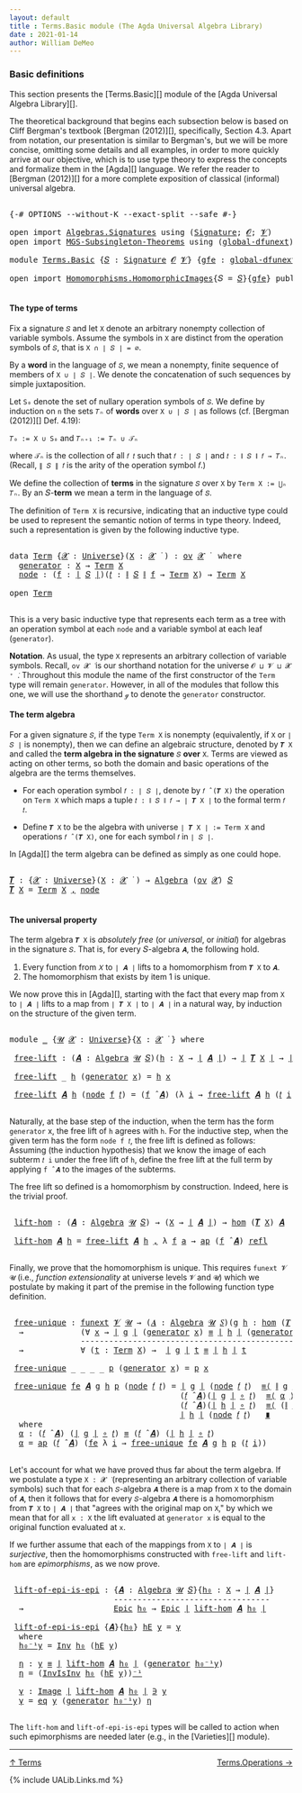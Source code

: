 ```yaml
---
layout: default
title : Terms.Basic module (The Agda Universal Algebra Library)
date : 2021-01-14
author: William DeMeo
---
```


### <a id="basic-definitions">Basic definitions</a>

This section presents the [Terms.Basic][] module of the [Agda Universal Algebra Library][].

The theoretical background that begins each subsection below is based on Cliff Bergman's textbook [Bergman (2012)][], specifically, Section 4.3.  Apart from notation, our presentation is similar to Bergman's, but we will be more concise, omitting some details and all examples, in order to more quickly arrive at our objective, which is to use type theory to express the concepts and formalize them in the [Agda][] language.  We refer the reader to [Bergman (2012)][] for a more complete exposition of classical (informal) universal algebra.

<pre class="Agda">

<a id="833" class="Symbol">{-#</a> <a id="837" class="Keyword">OPTIONS</a> <a id="845" class="Pragma">--without-K</a> <a id="857" class="Pragma">--exact-split</a> <a id="871" class="Pragma">--safe</a> <a id="878" class="Symbol">#-}</a>

<a id="883" class="Keyword">open</a> <a id="888" class="Keyword">import</a> <a id="895" href="Algebras.Signatures.html" class="Module">Algebras.Signatures</a> <a id="915" class="Keyword">using</a> <a id="921" class="Symbol">(</a><a id="922" href="Algebras.Signatures.html#1580" class="Function">Signature</a><a id="931" class="Symbol">;</a> <a id="933" href="Overture.Preliminaries.html#8157" class="Generalizable">𝓞</a><a id="934" class="Symbol">;</a> <a id="936" href="Universes.html#262" class="Generalizable">𝓥</a><a id="937" class="Symbol">)</a>
<a id="939" class="Keyword">open</a> <a id="944" class="Keyword">import</a> <a id="951" href="MGS-Subsingleton-Theorems.html" class="Module">MGS-Subsingleton-Theorems</a> <a id="977" class="Keyword">using</a> <a id="983" class="Symbol">(</a><a id="984" href="MGS-Subsingleton-Theorems.html#3468" class="Function">global-dfunext</a><a id="998" class="Symbol">)</a>

<a id="1001" class="Keyword">module</a> <a id="1008" href="Terms.Basic.html" class="Module">Terms.Basic</a> <a id="1020" class="Symbol">{</a><a id="1021" href="Terms.Basic.html#1021" class="Bound">𝑆</a> <a id="1023" class="Symbol">:</a> <a id="1025" href="Algebras.Signatures.html#1580" class="Function">Signature</a> <a id="1035" href="Overture.Preliminaries.html#8157" class="Generalizable">𝓞</a> <a id="1037" href="Universes.html#262" class="Generalizable">𝓥</a><a id="1038" class="Symbol">}</a> <a id="1040" class="Symbol">{</a><a id="1041" href="Terms.Basic.html#1041" class="Bound">gfe</a> <a id="1045" class="Symbol">:</a> <a id="1047" href="MGS-Subsingleton-Theorems.html#3468" class="Function">global-dfunext</a><a id="1061" class="Symbol">}</a> <a id="1063" class="Keyword">where</a>

<a id="1070" class="Keyword">open</a> <a id="1075" class="Keyword">import</a> <a id="1082" href="Homomorphisms.HomomorphicImages.html" class="Module">Homomorphisms.HomomorphicImages</a><a id="1113" class="Symbol">{</a><a id="1114" class="Argument">𝑆</a> <a id="1116" class="Symbol">=</a> <a id="1118" href="Terms.Basic.html#1021" class="Bound">𝑆</a><a id="1119" class="Symbol">}{</a><a id="1121" href="Terms.Basic.html#1041" class="Bound">gfe</a><a id="1124" class="Symbol">}</a> <a id="1126" class="Keyword">public</a>

</pre>

#### <a id="the-type-of-terms">The type of terms</a>

Fix a signature `𝑆` and let `X` denote an arbitrary nonempty collection of variable symbols. Assume the symbols in `X` are distinct from the operation symbols of `𝑆`, that is `X ∩ ∣ 𝑆 ∣ = ∅`.

By a **word** in the language of `𝑆`, we mean a nonempty, finite sequence of members of `X ∪ ∣ 𝑆 ∣`. We denote the concatenation of such sequences by simple juxtaposition.

Let `S₀` denote the set of nullary operation symbols of `𝑆`. We define by induction on `n` the sets `𝑇ₙ` of **words** over `X ∪ ∣ 𝑆 ∣` as follows (cf. [Bergman (2012)][] Def. 4.19):

`𝑇₀ := X ∪ S₀` and `𝑇ₙ₊₁ := 𝑇ₙ ∪ 𝒯ₙ`

where `𝒯ₙ` is the collection of all `𝑓 𝑡` such that `𝑓 : ∣ 𝑆 ∣` and `𝑡 : ∥ 𝑆 ∥ 𝑓 → 𝑇ₙ`. (Recall, `∥ 𝑆 ∥ 𝑓` is the arity of the operation symbol 𝑓.)

We define the collection of **terms** in the signature `𝑆` over `X` by `Term X := ⋃ₙ 𝑇ₙ`. By an 𝑆-**term** we mean a term in the language of `𝑆`.

The definition of `Term X` is recursive, indicating that an inductive type could be used to represent the semantic notion of terms in type theory. Indeed, such a representation is given by the following inductive type.

<pre class="Agda">

<a id="2317" class="Keyword">data</a> <a id="Term"></a><a id="2322" href="Terms.Basic.html#2322" class="Datatype">Term</a> <a id="2327" class="Symbol">{</a><a id="2328" href="Terms.Basic.html#2328" class="Bound">𝓧</a> <a id="2330" class="Symbol">:</a> <a id="2332" href="Agda.Primitive.html#423" class="Function">Universe</a><a id="2340" class="Symbol">}(</a><a id="2342" href="Terms.Basic.html#2342" class="Bound">X</a> <a id="2344" class="Symbol">:</a> <a id="2346" href="Terms.Basic.html#2328" class="Bound">𝓧</a> <a id="2348" href="Universes.html#403" class="Function Operator">̇</a> <a id="2350" class="Symbol">)</a> <a id="2352" class="Symbol">:</a> <a id="2354" href="Algebras.Products.html#2262" class="Function">ov</a> <a id="2357" href="Terms.Basic.html#2328" class="Bound">𝓧</a> <a id="2359" href="Universes.html#403" class="Function Operator">̇</a>  <a id="2362" class="Keyword">where</a>
  <a id="Term.generator"></a><a id="2370" href="Terms.Basic.html#2370" class="InductiveConstructor">generator</a> <a id="2380" class="Symbol">:</a> <a id="2382" href="Terms.Basic.html#2342" class="Bound">X</a> <a id="2384" class="Symbol">→</a> <a id="2386" href="Terms.Basic.html#2322" class="Datatype">Term</a> <a id="2391" href="Terms.Basic.html#2342" class="Bound">X</a>
  <a id="Term.node"></a><a id="2395" href="Terms.Basic.html#2395" class="InductiveConstructor">node</a> <a id="2400" class="Symbol">:</a> <a id="2402" class="Symbol">(</a><a id="2403" href="Terms.Basic.html#2403" class="Bound">f</a> <a id="2405" class="Symbol">:</a> <a id="2407" href="Overture.Preliminaries.html#13697" class="Function Operator">∣</a> <a id="2409" href="Terms.Basic.html#1021" class="Bound">𝑆</a> <a id="2411" href="Overture.Preliminaries.html#13697" class="Function Operator">∣</a><a id="2412" class="Symbol">)(</a><a id="2414" href="Terms.Basic.html#2414" class="Bound">𝑡</a> <a id="2416" class="Symbol">:</a> <a id="2418" href="Overture.Preliminaries.html#13749" class="Function Operator">∥</a> <a id="2420" href="Terms.Basic.html#1021" class="Bound">𝑆</a> <a id="2422" href="Overture.Preliminaries.html#13749" class="Function Operator">∥</a> <a id="2424" href="Terms.Basic.html#2403" class="Bound">f</a> <a id="2426" class="Symbol">→</a> <a id="2428" href="Terms.Basic.html#2322" class="Datatype">Term</a> <a id="2433" href="Terms.Basic.html#2342" class="Bound">X</a><a id="2434" class="Symbol">)</a> <a id="2436" class="Symbol">→</a> <a id="2438" href="Terms.Basic.html#2322" class="Datatype">Term</a> <a id="2443" href="Terms.Basic.html#2342" class="Bound">X</a>

<a id="2446" class="Keyword">open</a> <a id="2451" href="Terms.Basic.html#2322" class="Module">Term</a>

</pre>

This is a very basic inductive type that represents each term as a tree with an operation symbol at each `node` and a variable symbol at each leaf (`generator`).


**Notation**. As usual, the type `X` represents an arbitrary collection of variable symbols. Recall, `ov 𝓧 ̇` is our shorthand notation for the universe `𝓞 ⊔ 𝓥 ⊔ 𝓧 ⁺ ̇`.  Throughout this module the name of the first constructor of the `Term` type will remain `generator`. However, in all of the modules that follow this one, we will use the shorthand `ℊ` to denote the `generator` constructor.



#### <a id="the-term-algebra">The term algebra</a>

For a given signature `𝑆`, if the type `Term X` is nonempty (equivalently, if `X` or `∣ 𝑆 ∣` is nonempty), then we can define an algebraic structure, denoted by `𝑻 X` and called the **term algebra in the signature** `𝑆` **over** `X`.  Terms are viewed as acting on other terms, so both the domain and basic operations of the algebra are the terms themselves.

* For each operation symbol `𝑓 : ∣ 𝑆 ∣`, denote by `𝑓 ̂ (𝑻 X)` the operation on `Term X` which maps a tuple `𝑡 : ∥ 𝑆 ∥ 𝑓 → ∣ 𝑻 X ∣` to the formal term `𝑓 𝑡`.

* Define `𝑻 X` to be the algebra with universe `∣ 𝑻 X ∣ := Term X` and operations `𝑓 ̂ (𝑻 X)`, one for each symbol `𝑓` in `∣ 𝑆 ∣`.

In [Agda][] the term algebra can be defined as simply as one could hope.

<pre class="Agda">

<a id="𝑻"></a><a id="3821" href="Terms.Basic.html#3821" class="Function">𝑻</a> <a id="3823" class="Symbol">:</a> <a id="3825" class="Symbol">{</a><a id="3826" href="Terms.Basic.html#3826" class="Bound">𝓧</a> <a id="3828" class="Symbol">:</a> <a id="3830" href="Agda.Primitive.html#423" class="Function">Universe</a><a id="3838" class="Symbol">}(</a><a id="3840" href="Terms.Basic.html#3840" class="Bound">X</a> <a id="3842" class="Symbol">:</a> <a id="3844" href="Terms.Basic.html#3826" class="Bound">𝓧</a> <a id="3846" href="Universes.html#403" class="Function Operator">̇</a> <a id="3848" class="Symbol">)</a> <a id="3850" class="Symbol">→</a> <a id="3852" href="Algebras.Algebras.html#777" class="Function">Algebra</a> <a id="3860" class="Symbol">(</a><a id="3861" href="Algebras.Products.html#2262" class="Function">ov</a> <a id="3864" href="Terms.Basic.html#3826" class="Bound">𝓧</a><a id="3865" class="Symbol">)</a> <a id="3867" href="Terms.Basic.html#1021" class="Bound">𝑆</a>
<a id="3869" href="Terms.Basic.html#3821" class="Function">𝑻</a> <a id="3871" href="Terms.Basic.html#3871" class="Bound">X</a> <a id="3873" class="Symbol">=</a> <a id="3875" href="Terms.Basic.html#2322" class="Datatype">Term</a> <a id="3880" href="Terms.Basic.html#3871" class="Bound">X</a> <a id="3882" href="Overture.Preliminaries.html#13001" class="InductiveConstructor Operator">,</a> <a id="3884" href="Terms.Basic.html#2395" class="InductiveConstructor">node</a>

</pre>



#### <a id="the-universal-property">The universal property</a>

The term algebra `𝑻 X` is *absolutely free* (or *universal*, or *initial*) for algebras in the signature `𝑆`. That is, for every 𝑆-algebra `𝑨`, the following hold.

1. Every function from `𝑋` to `∣ 𝑨 ∣` lifts to a homomorphism from `𝑻 X` to `𝑨`.
2. The homomorphism that exists by item 1 is unique.

We now prove this in [Agda][], starting with the fact that every map from `X` to `∣ 𝑨 ∣` lifts to a map from `∣ 𝑻 X ∣` to `∣ 𝑨 ∣` in a natural way, by induction on the structure of the given term.

<pre class="Agda">

<a id="4480" class="Keyword">module</a> <a id="4487" href="Terms.Basic.html#4487" class="Module">_</a> <a id="4489" class="Symbol">{</a><a id="4490" href="Terms.Basic.html#4490" class="Bound">𝓤</a> <a id="4492" href="Terms.Basic.html#4492" class="Bound">𝓧</a> <a id="4494" class="Symbol">:</a> <a id="4496" href="Agda.Primitive.html#423" class="Function">Universe</a><a id="4504" class="Symbol">}{</a><a id="4506" href="Terms.Basic.html#4506" class="Bound">X</a> <a id="4508" class="Symbol">:</a> <a id="4510" href="Terms.Basic.html#4492" class="Bound">𝓧</a> <a id="4512" href="Universes.html#403" class="Function Operator">̇</a> <a id="4514" class="Symbol">}</a> <a id="4516" class="Keyword">where</a>

 <a id="4524" href="Terms.Basic.html#4524" class="Function">free-lift</a> <a id="4534" class="Symbol">:</a> <a id="4536" class="Symbol">(</a><a id="4537" href="Terms.Basic.html#4537" class="Bound">𝑨</a> <a id="4539" class="Symbol">:</a> <a id="4541" href="Algebras.Algebras.html#777" class="Function">Algebra</a> <a id="4549" href="Terms.Basic.html#4490" class="Bound">𝓤</a> <a id="4551" href="Terms.Basic.html#1021" class="Bound">𝑆</a><a id="4552" class="Symbol">)(</a><a id="4554" href="Terms.Basic.html#4554" class="Bound">h</a> <a id="4556" class="Symbol">:</a> <a id="4558" href="Terms.Basic.html#4506" class="Bound">X</a> <a id="4560" class="Symbol">→</a> <a id="4562" href="Overture.Preliminaries.html#13697" class="Function Operator">∣</a> <a id="4564" href="Terms.Basic.html#4537" class="Bound">𝑨</a> <a id="4566" href="Overture.Preliminaries.html#13697" class="Function Operator">∣</a><a id="4567" class="Symbol">)</a> <a id="4569" class="Symbol">→</a> <a id="4571" href="Overture.Preliminaries.html#13697" class="Function Operator">∣</a> <a id="4573" href="Terms.Basic.html#3821" class="Function">𝑻</a> <a id="4575" href="Terms.Basic.html#4506" class="Bound">X</a> <a id="4577" href="Overture.Preliminaries.html#13697" class="Function Operator">∣</a> <a id="4579" class="Symbol">→</a> <a id="4581" href="Overture.Preliminaries.html#13697" class="Function Operator">∣</a> <a id="4583" href="Terms.Basic.html#4537" class="Bound">𝑨</a> <a id="4585" href="Overture.Preliminaries.html#13697" class="Function Operator">∣</a>

 <a id="4589" href="Terms.Basic.html#4524" class="Function">free-lift</a> <a id="4599" class="Symbol">_</a> <a id="4601" href="Terms.Basic.html#4601" class="Bound">h</a> <a id="4603" class="Symbol">(</a><a id="4604" href="Terms.Basic.html#2370" class="InductiveConstructor">generator</a> <a id="4614" href="Terms.Basic.html#4614" class="Bound">x</a><a id="4615" class="Symbol">)</a> <a id="4617" class="Symbol">=</a> <a id="4619" href="Terms.Basic.html#4601" class="Bound">h</a> <a id="4621" href="Terms.Basic.html#4614" class="Bound">x</a>

 <a id="4625" href="Terms.Basic.html#4524" class="Function">free-lift</a> <a id="4635" href="Terms.Basic.html#4635" class="Bound">𝑨</a> <a id="4637" href="Terms.Basic.html#4637" class="Bound">h</a> <a id="4639" class="Symbol">(</a><a id="4640" href="Terms.Basic.html#2395" class="InductiveConstructor">node</a> <a id="4645" href="Terms.Basic.html#4645" class="Bound">f</a> <a id="4647" href="Terms.Basic.html#4647" class="Bound">𝑡</a><a id="4648" class="Symbol">)</a> <a id="4650" class="Symbol">=</a> <a id="4652" class="Symbol">(</a><a id="4653" href="Terms.Basic.html#4645" class="Bound">f</a> <a id="4655" href="Algebras.Algebras.html#3092" class="Function Operator">̂</a> <a id="4657" href="Terms.Basic.html#4635" class="Bound">𝑨</a><a id="4658" class="Symbol">)</a> <a id="4660" class="Symbol">(λ</a> <a id="4663" href="Terms.Basic.html#4663" class="Bound">i</a> <a id="4665" class="Symbol">→</a> <a id="4667" href="Terms.Basic.html#4524" class="Function">free-lift</a> <a id="4677" href="Terms.Basic.html#4635" class="Bound">𝑨</a> <a id="4679" href="Terms.Basic.html#4637" class="Bound">h</a> <a id="4681" class="Symbol">(</a><a id="4682" href="Terms.Basic.html#4647" class="Bound">𝑡</a> <a id="4684" href="Terms.Basic.html#4663" class="Bound">i</a><a id="4685" class="Symbol">))</a>

</pre>

Naturally, at the base step of the induction, when the term has the form `generator`
x, the free lift of `h` agrees with `h`.  For the inductive step, when the
given term has the form `node f 𝑡`, the free lift is defined as
follows: Assuming (the induction hypothesis) that we know the image of each
subterm `𝑡 i` under the free lift of `h`, define the free lift at the
full term by applying `f ̂ 𝑨` to the images of the subterms.

The free lift so defined is a homomorphism by construction. Indeed, here is the trivial proof.

<pre class="Agda">

 <a id="5244" href="Terms.Basic.html#5244" class="Function">lift-hom</a> <a id="5253" class="Symbol">:</a> <a id="5255" class="Symbol">(</a><a id="5256" href="Terms.Basic.html#5256" class="Bound">𝑨</a> <a id="5258" class="Symbol">:</a> <a id="5260" href="Algebras.Algebras.html#777" class="Function">Algebra</a> <a id="5268" href="Terms.Basic.html#4490" class="Bound">𝓤</a> <a id="5270" href="Terms.Basic.html#1021" class="Bound">𝑆</a><a id="5271" class="Symbol">)</a> <a id="5273" class="Symbol">→</a> <a id="5275" class="Symbol">(</a><a id="5276" href="Terms.Basic.html#4506" class="Bound">X</a> <a id="5278" class="Symbol">→</a> <a id="5280" href="Overture.Preliminaries.html#13697" class="Function Operator">∣</a> <a id="5282" href="Terms.Basic.html#5256" class="Bound">𝑨</a> <a id="5284" href="Overture.Preliminaries.html#13697" class="Function Operator">∣</a><a id="5285" class="Symbol">)</a> <a id="5287" class="Symbol">→</a> <a id="5289" href="Homomorphisms.Basic.html#2270" class="Function">hom</a> <a id="5293" class="Symbol">(</a><a id="5294" href="Terms.Basic.html#3821" class="Function">𝑻</a> <a id="5296" href="Terms.Basic.html#4506" class="Bound">X</a><a id="5297" class="Symbol">)</a> <a id="5299" href="Terms.Basic.html#5256" class="Bound">𝑨</a>

 <a id="5303" href="Terms.Basic.html#5244" class="Function">lift-hom</a> <a id="5312" href="Terms.Basic.html#5312" class="Bound">𝑨</a> <a id="5314" href="Terms.Basic.html#5314" class="Bound">h</a> <a id="5316" class="Symbol">=</a> <a id="5318" href="Terms.Basic.html#4524" class="Function">free-lift</a> <a id="5328" href="Terms.Basic.html#5312" class="Bound">𝑨</a> <a id="5330" href="Terms.Basic.html#5314" class="Bound">h</a> <a id="5332" href="Overture.Preliminaries.html#13001" class="InductiveConstructor Operator">,</a> <a id="5334" class="Symbol">λ</a> <a id="5336" href="Terms.Basic.html#5336" class="Bound">f</a> <a id="5338" href="Terms.Basic.html#5338" class="Bound">a</a> <a id="5340" class="Symbol">→</a> <a id="5342" href="MGS-MLTT.html#6613" class="Function">ap</a> <a id="5345" class="Symbol">(</a><a id="5346" href="Terms.Basic.html#5336" class="Bound">f</a> <a id="5348" href="Algebras.Algebras.html#3092" class="Function Operator">̂</a> <a id="5350" href="Terms.Basic.html#5312" class="Bound">𝑨</a><a id="5351" class="Symbol">)</a> <a id="5353" href="Identity-Type.html#162" class="InductiveConstructor">refl</a>

</pre>

Finally, we prove that the homomorphism is unique.  This requires `funext 𝓥 𝓤` (i.e., *function extensionality* at universe levels `𝓥` and `𝓤`) which we postulate by making it part of the premise in the following function type definition.

<pre class="Agda">

 <a id="5626" href="Terms.Basic.html#5626" class="Function">free-unique</a> <a id="5638" class="Symbol">:</a> <a id="5640" href="MGS-FunExt-from-Univalence.html#393" class="Function">funext</a> <a id="5647" href="Terms.Basic.html#1037" class="Bound">𝓥</a> <a id="5649" href="Terms.Basic.html#4490" class="Bound">𝓤</a> <a id="5651" class="Symbol">→</a> <a id="5653" class="Symbol">(</a><a id="5654" href="Terms.Basic.html#5654" class="Bound">𝑨</a> <a id="5656" class="Symbol">:</a> <a id="5658" href="Algebras.Algebras.html#777" class="Function">Algebra</a> <a id="5666" href="Terms.Basic.html#4490" class="Bound">𝓤</a> <a id="5668" href="Terms.Basic.html#1021" class="Bound">𝑆</a><a id="5669" class="Symbol">)(</a><a id="5671" href="Terms.Basic.html#5671" class="Bound">g</a> <a id="5673" href="Terms.Basic.html#5673" class="Bound">h</a> <a id="5675" class="Symbol">:</a> <a id="5677" href="Homomorphisms.Basic.html#2270" class="Function">hom</a> <a id="5681" class="Symbol">(</a><a id="5682" href="Terms.Basic.html#3821" class="Function">𝑻</a> <a id="5684" href="Terms.Basic.html#4506" class="Bound">X</a><a id="5685" class="Symbol">)</a> <a id="5687" href="Terms.Basic.html#5654" class="Bound">𝑨</a><a id="5688" class="Symbol">)</a>
  <a id="5692" class="Symbol">→</a>            <a id="5705" class="Symbol">(∀</a> <a id="5708" href="Terms.Basic.html#5708" class="Bound">x</a> <a id="5710" class="Symbol">→</a> <a id="5712" href="Overture.Preliminaries.html#13697" class="Function Operator">∣</a> <a id="5714" href="Terms.Basic.html#5671" class="Bound">g</a> <a id="5716" href="Overture.Preliminaries.html#13697" class="Function Operator">∣</a> <a id="5718" class="Symbol">(</a><a id="5719" href="Terms.Basic.html#2370" class="InductiveConstructor">generator</a> <a id="5729" href="Terms.Basic.html#5708" class="Bound">x</a><a id="5730" class="Symbol">)</a> <a id="5732" href="Overture.Equality.html#2389" class="Datatype Operator">≡</a> <a id="5734" href="Overture.Preliminaries.html#13697" class="Function Operator">∣</a> <a id="5736" href="Terms.Basic.html#5673" class="Bound">h</a> <a id="5738" href="Overture.Preliminaries.html#13697" class="Function Operator">∣</a> <a id="5740" class="Symbol">(</a><a id="5741" href="Terms.Basic.html#2370" class="InductiveConstructor">generator</a> <a id="5751" href="Terms.Basic.html#5708" class="Bound">x</a><a id="5752" class="Symbol">))</a>
               <a id="5770" class="Comment">----------------------------------------------------</a>
  <a id="5825" class="Symbol">→</a>            <a id="5838" class="Symbol">∀</a> <a id="5840" class="Symbol">(</a><a id="5841" href="Terms.Basic.html#5841" class="Bound">t</a> <a id="5843" class="Symbol">:</a> <a id="5845" href="Terms.Basic.html#2322" class="Datatype">Term</a> <a id="5850" href="Terms.Basic.html#4506" class="Bound">X</a><a id="5851" class="Symbol">)</a> <a id="5853" class="Symbol">→</a>  <a id="5856" href="Overture.Preliminaries.html#13697" class="Function Operator">∣</a> <a id="5858" href="Terms.Basic.html#5671" class="Bound">g</a> <a id="5860" href="Overture.Preliminaries.html#13697" class="Function Operator">∣</a> <a id="5862" href="Terms.Basic.html#5841" class="Bound">t</a> <a id="5864" href="Overture.Equality.html#2389" class="Datatype Operator">≡</a> <a id="5866" href="Overture.Preliminaries.html#13697" class="Function Operator">∣</a> <a id="5868" href="Terms.Basic.html#5673" class="Bound">h</a> <a id="5870" href="Overture.Preliminaries.html#13697" class="Function Operator">∣</a> <a id="5872" href="Terms.Basic.html#5841" class="Bound">t</a>

 <a id="5876" href="Terms.Basic.html#5626" class="Function">free-unique</a> <a id="5888" class="Symbol">_</a> <a id="5890" class="Symbol">_</a> <a id="5892" class="Symbol">_</a> <a id="5894" class="Symbol">_</a> <a id="5896" href="Terms.Basic.html#5896" class="Bound">p</a> <a id="5898" class="Symbol">(</a><a id="5899" href="Terms.Basic.html#2370" class="InductiveConstructor">generator</a> <a id="5909" href="Terms.Basic.html#5909" class="Bound">x</a><a id="5910" class="Symbol">)</a> <a id="5912" class="Symbol">=</a> <a id="5914" href="Terms.Basic.html#5896" class="Bound">p</a> <a id="5916" href="Terms.Basic.html#5909" class="Bound">x</a>

 <a id="5920" href="Terms.Basic.html#5626" class="Function">free-unique</a> <a id="5932" href="Terms.Basic.html#5932" class="Bound">fe</a> <a id="5935" href="Terms.Basic.html#5935" class="Bound">𝑨</a> <a id="5937" href="Terms.Basic.html#5937" class="Bound">g</a> <a id="5939" href="Terms.Basic.html#5939" class="Bound">h</a> <a id="5941" href="Terms.Basic.html#5941" class="Bound">p</a> <a id="5943" class="Symbol">(</a><a id="5944" href="Terms.Basic.html#2395" class="InductiveConstructor">node</a> <a id="5949" href="Terms.Basic.html#5949" class="Bound">𝑓</a> <a id="5951" href="Terms.Basic.html#5951" class="Bound">𝑡</a><a id="5952" class="Symbol">)</a> <a id="5954" class="Symbol">=</a> <a id="5956" href="Overture.Preliminaries.html#13697" class="Function Operator">∣</a> <a id="5958" href="Terms.Basic.html#5937" class="Bound">g</a> <a id="5960" href="Overture.Preliminaries.html#13697" class="Function Operator">∣</a> <a id="5962" class="Symbol">(</a><a id="5963" href="Terms.Basic.html#2395" class="InductiveConstructor">node</a> <a id="5968" href="Terms.Basic.html#5949" class="Bound">𝑓</a> <a id="5970" href="Terms.Basic.html#5951" class="Bound">𝑡</a><a id="5971" class="Symbol">)</a>  <a id="5974" href="MGS-MLTT.html#5997" class="Function Operator">≡⟨</a> <a id="5977" href="Overture.Preliminaries.html#13749" class="Function Operator">∥</a> <a id="5979" href="Terms.Basic.html#5937" class="Bound">g</a> <a id="5981" href="Overture.Preliminaries.html#13749" class="Function Operator">∥</a> <a id="5983" href="Terms.Basic.html#5949" class="Bound">𝑓</a> <a id="5985" href="Terms.Basic.html#5951" class="Bound">𝑡</a> <a id="5987" href="MGS-MLTT.html#5997" class="Function Operator">⟩</a>
                                    <a id="6025" class="Symbol">(</a><a id="6026" href="Terms.Basic.html#5949" class="Bound">𝑓</a> <a id="6028" href="Algebras.Algebras.html#3092" class="Function Operator">̂</a> <a id="6030" href="Terms.Basic.html#5935" class="Bound">𝑨</a><a id="6031" class="Symbol">)(</a><a id="6033" href="Overture.Preliminaries.html#13697" class="Function Operator">∣</a> <a id="6035" href="Terms.Basic.html#5937" class="Bound">g</a> <a id="6037" href="Overture.Preliminaries.html#13697" class="Function Operator">∣</a> <a id="6039" href="MGS-MLTT.html#3813" class="Function Operator">∘</a> <a id="6041" href="Terms.Basic.html#5951" class="Bound">𝑡</a><a id="6042" class="Symbol">)</a>  <a id="6045" href="MGS-MLTT.html#5997" class="Function Operator">≡⟨</a> <a id="6048" href="Terms.Basic.html#6194" class="Function">α</a> <a id="6050" href="MGS-MLTT.html#5997" class="Function Operator">⟩</a>
                                    <a id="6088" class="Symbol">(</a><a id="6089" href="Terms.Basic.html#5949" class="Bound">𝑓</a> <a id="6091" href="Algebras.Algebras.html#3092" class="Function Operator">̂</a> <a id="6093" href="Terms.Basic.html#5935" class="Bound">𝑨</a><a id="6094" class="Symbol">)(</a><a id="6096" href="Overture.Preliminaries.html#13697" class="Function Operator">∣</a> <a id="6098" href="Terms.Basic.html#5939" class="Bound">h</a> <a id="6100" href="Overture.Preliminaries.html#13697" class="Function Operator">∣</a> <a id="6102" href="MGS-MLTT.html#3813" class="Function Operator">∘</a> <a id="6104" href="Terms.Basic.html#5951" class="Bound">𝑡</a><a id="6105" class="Symbol">)</a>  <a id="6108" href="MGS-MLTT.html#5997" class="Function Operator">≡⟨</a> <a id="6111" class="Symbol">(</a><a id="6112" href="Overture.Preliminaries.html#13749" class="Function Operator">∥</a> <a id="6114" href="Terms.Basic.html#5939" class="Bound">h</a> <a id="6116" href="Overture.Preliminaries.html#13749" class="Function Operator">∥</a> <a id="6118" href="Terms.Basic.html#5949" class="Bound">𝑓</a> <a id="6120" href="Terms.Basic.html#5951" class="Bound">𝑡</a><a id="6121" class="Symbol">)</a><a id="6122" href="MGS-MLTT.html#6125" class="Function Operator">⁻¹</a> <a id="6125" href="MGS-MLTT.html#5997" class="Function Operator">⟩</a>
                                    <a id="6163" href="Overture.Preliminaries.html#13697" class="Function Operator">∣</a> <a id="6165" href="Terms.Basic.html#5939" class="Bound">h</a> <a id="6167" href="Overture.Preliminaries.html#13697" class="Function Operator">∣</a> <a id="6169" class="Symbol">(</a><a id="6170" href="Terms.Basic.html#2395" class="InductiveConstructor">node</a> <a id="6175" href="Terms.Basic.html#5949" class="Bound">𝑓</a> <a id="6177" href="Terms.Basic.html#5951" class="Bound">𝑡</a><a id="6178" class="Symbol">)</a>   <a id="6182" href="MGS-MLTT.html#6079" class="Function Operator">∎</a>
  <a id="6186" class="Keyword">where</a>
  <a id="6194" href="Terms.Basic.html#6194" class="Function">α</a> <a id="6196" class="Symbol">:</a> <a id="6198" class="Symbol">(</a><a id="6199" href="Terms.Basic.html#5949" class="Bound">𝑓</a> <a id="6201" href="Algebras.Algebras.html#3092" class="Function Operator">̂</a> <a id="6203" href="Terms.Basic.html#5935" class="Bound">𝑨</a><a id="6204" class="Symbol">)</a> <a id="6206" class="Symbol">(</a><a id="6207" href="Overture.Preliminaries.html#13697" class="Function Operator">∣</a> <a id="6209" href="Terms.Basic.html#5937" class="Bound">g</a> <a id="6211" href="Overture.Preliminaries.html#13697" class="Function Operator">∣</a> <a id="6213" href="MGS-MLTT.html#3813" class="Function Operator">∘</a> <a id="6215" href="Terms.Basic.html#5951" class="Bound">𝑡</a><a id="6216" class="Symbol">)</a> <a id="6218" href="Overture.Equality.html#2389" class="Datatype Operator">≡</a> <a id="6220" class="Symbol">(</a><a id="6221" href="Terms.Basic.html#5949" class="Bound">𝑓</a> <a id="6223" href="Algebras.Algebras.html#3092" class="Function Operator">̂</a> <a id="6225" href="Terms.Basic.html#5935" class="Bound">𝑨</a><a id="6226" class="Symbol">)</a> <a id="6228" class="Symbol">(</a><a id="6229" href="Overture.Preliminaries.html#13697" class="Function Operator">∣</a> <a id="6231" href="Terms.Basic.html#5939" class="Bound">h</a> <a id="6233" href="Overture.Preliminaries.html#13697" class="Function Operator">∣</a> <a id="6235" href="MGS-MLTT.html#3813" class="Function Operator">∘</a> <a id="6237" href="Terms.Basic.html#5951" class="Bound">𝑡</a><a id="6238" class="Symbol">)</a>
  <a id="6242" href="Terms.Basic.html#6194" class="Function">α</a> <a id="6244" class="Symbol">=</a> <a id="6246" href="MGS-MLTT.html#6613" class="Function">ap</a> <a id="6249" class="Symbol">(</a><a id="6250" href="Terms.Basic.html#5949" class="Bound">𝑓</a> <a id="6252" href="Algebras.Algebras.html#3092" class="Function Operator">̂</a> <a id="6254" href="Terms.Basic.html#5935" class="Bound">𝑨</a><a id="6255" class="Symbol">)</a> <a id="6257" class="Symbol">(</a><a id="6258" href="Terms.Basic.html#5932" class="Bound">fe</a> <a id="6261" class="Symbol">λ</a> <a id="6263" href="Terms.Basic.html#6263" class="Bound">i</a> <a id="6265" class="Symbol">→</a> <a id="6267" href="Terms.Basic.html#5626" class="Function">free-unique</a> <a id="6279" href="Terms.Basic.html#5932" class="Bound">fe</a> <a id="6282" href="Terms.Basic.html#5935" class="Bound">𝑨</a> <a id="6284" href="Terms.Basic.html#5937" class="Bound">g</a> <a id="6286" href="Terms.Basic.html#5939" class="Bound">h</a> <a id="6288" href="Terms.Basic.html#5941" class="Bound">p</a> <a id="6290" class="Symbol">(</a><a id="6291" href="Terms.Basic.html#5951" class="Bound">𝑡</a> <a id="6293" href="Terms.Basic.html#6263" class="Bound">i</a><a id="6294" class="Symbol">))</a>

</pre>

Let's account for what we have proved thus far about the term algebra.  If we postulate a type `X : 𝓧 ̇` (representing an arbitrary collection of variable symbols) such that for each `𝑆`-algebra `𝑨` there is a map from `X` to the domain of `𝑨`, then it follows that for every `𝑆`-algebra `𝑨` there is a homomorphism from `𝑻 X` to `∣ 𝑨 ∣` that "agrees with the original map on `X`," by which we mean that for all `x : X` the lift evaluated at `generator x` is equal to the original function evaluated at `x`.

If we further assume that each of the mappings from `X` to `∣ 𝑨 ∣` is *surjective*, then the homomorphisms constructed with `free-lift` and `lift-hom` are *epimorphisms*, as we now prove.

<pre class="Agda">

 <a id="7023" href="Terms.Basic.html#7023" class="Function">lift-of-epi-is-epi</a> <a id="7042" class="Symbol">:</a> <a id="7044" class="Symbol">{</a><a id="7045" href="Terms.Basic.html#7045" class="Bound">𝑨</a> <a id="7047" class="Symbol">:</a> <a id="7049" href="Algebras.Algebras.html#777" class="Function">Algebra</a> <a id="7057" href="Terms.Basic.html#4490" class="Bound">𝓤</a> <a id="7059" href="Terms.Basic.html#1021" class="Bound">𝑆</a><a id="7060" class="Symbol">}{</a><a id="7062" href="Terms.Basic.html#7062" class="Bound">h₀</a> <a id="7065" class="Symbol">:</a> <a id="7067" href="Terms.Basic.html#4506" class="Bound">X</a> <a id="7069" class="Symbol">→</a> <a id="7071" href="Overture.Preliminaries.html#13697" class="Function Operator">∣</a> <a id="7073" href="Terms.Basic.html#7045" class="Bound">𝑨</a> <a id="7075" href="Overture.Preliminaries.html#13697" class="Function Operator">∣</a><a id="7076" class="Symbol">}</a>
                      <a id="7100" class="Comment">---------------------------------</a>
  <a id="7136" class="Symbol">→</a>                   <a id="7156" href="Overture.Inverses.html#2015" class="Function">Epic</a> <a id="7161" href="Terms.Basic.html#7062" class="Bound">h₀</a> <a id="7164" class="Symbol">→</a> <a id="7166" href="Overture.Inverses.html#2015" class="Function">Epic</a> <a id="7171" href="Overture.Preliminaries.html#13697" class="Function Operator">∣</a> <a id="7173" href="Terms.Basic.html#5244" class="Function">lift-hom</a> <a id="7182" href="Terms.Basic.html#7045" class="Bound">𝑨</a> <a id="7184" href="Terms.Basic.html#7062" class="Bound">h₀</a> <a id="7187" href="Overture.Preliminaries.html#13697" class="Function Operator">∣</a>

 <a id="7191" href="Terms.Basic.html#7023" class="Function">lift-of-epi-is-epi</a> <a id="7210" class="Symbol">{</a><a id="7211" href="Terms.Basic.html#7211" class="Bound">𝑨</a><a id="7212" class="Symbol">}{</a><a id="7214" href="Terms.Basic.html#7214" class="Bound">h₀</a><a id="7216" class="Symbol">}</a> <a id="7218" href="Terms.Basic.html#7218" class="Bound">hE</a> <a id="7221" href="Terms.Basic.html#7221" class="Bound">y</a> <a id="7223" class="Symbol">=</a> <a id="7225" href="Terms.Basic.html#7338" class="Function">γ</a>
  <a id="7229" class="Keyword">where</a>
  <a id="7237" href="Terms.Basic.html#7237" class="Function">h₀⁻¹y</a> <a id="7243" class="Symbol">=</a> <a id="7245" href="Overture.Inverses.html#1498" class="Function">Inv</a> <a id="7249" href="Terms.Basic.html#7214" class="Bound">h₀</a> <a id="7252" class="Symbol">(</a><a id="7253" href="Terms.Basic.html#7218" class="Bound">hE</a> <a id="7256" href="Terms.Basic.html#7221" class="Bound">y</a><a id="7257" class="Symbol">)</a>

  <a id="7262" href="Terms.Basic.html#7262" class="Function">η</a> <a id="7264" class="Symbol">:</a> <a id="7266" href="Terms.Basic.html#7221" class="Bound">y</a> <a id="7268" href="Overture.Equality.html#2389" class="Datatype Operator">≡</a> <a id="7270" href="Overture.Preliminaries.html#13697" class="Function Operator">∣</a> <a id="7272" href="Terms.Basic.html#5244" class="Function">lift-hom</a> <a id="7281" href="Terms.Basic.html#7211" class="Bound">𝑨</a> <a id="7283" href="Terms.Basic.html#7214" class="Bound">h₀</a> <a id="7286" href="Overture.Preliminaries.html#13697" class="Function Operator">∣</a> <a id="7288" class="Symbol">(</a><a id="7289" href="Terms.Basic.html#2370" class="InductiveConstructor">generator</a> <a id="7299" href="Terms.Basic.html#7237" class="Function">h₀⁻¹y</a><a id="7304" class="Symbol">)</a>
  <a id="7308" href="Terms.Basic.html#7262" class="Function">η</a> <a id="7310" class="Symbol">=</a> <a id="7312" class="Symbol">(</a><a id="7313" href="Overture.Inverses.html#1690" class="Function">InvIsInv</a> <a id="7322" href="Terms.Basic.html#7214" class="Bound">h₀</a> <a id="7325" class="Symbol">(</a><a id="7326" href="Terms.Basic.html#7218" class="Bound">hE</a> <a id="7329" href="Terms.Basic.html#7221" class="Bound">y</a><a id="7330" class="Symbol">))</a><a id="7332" href="MGS-MLTT.html#6125" class="Function Operator">⁻¹</a>

  <a id="7338" href="Terms.Basic.html#7338" class="Function">γ</a> <a id="7340" class="Symbol">:</a> <a id="7342" href="Overture.Inverses.html#674" class="Datatype Operator">Image</a> <a id="7348" href="Overture.Preliminaries.html#13697" class="Function Operator">∣</a> <a id="7350" href="Terms.Basic.html#5244" class="Function">lift-hom</a> <a id="7359" href="Terms.Basic.html#7211" class="Bound">𝑨</a> <a id="7361" href="Terms.Basic.html#7214" class="Bound">h₀</a> <a id="7364" href="Overture.Preliminaries.html#13697" class="Function Operator">∣</a> <a id="7366" href="Overture.Inverses.html#674" class="Datatype Operator">∋</a> <a id="7368" href="Terms.Basic.html#7221" class="Bound">y</a>
  <a id="7372" href="Terms.Basic.html#7338" class="Function">γ</a> <a id="7374" class="Symbol">=</a> <a id="7376" href="Overture.Inverses.html#750" class="InductiveConstructor">eq</a> <a id="7379" href="Terms.Basic.html#7221" class="Bound">y</a> <a id="7381" class="Symbol">(</a><a id="7382" href="Terms.Basic.html#2370" class="InductiveConstructor">generator</a> <a id="7392" href="Terms.Basic.html#7237" class="Function">h₀⁻¹y</a><a id="7397" class="Symbol">)</a> <a id="7399" href="Terms.Basic.html#7262" class="Function">η</a>

</pre>

The `lift-hom` and `lift-of-epi-is-epi` types will be called to action when such epimorphisms are needed later (e.g., in the [Varieties][] module).


--------------------------------------

<p></p>

[↑ Terms](Terms.html)
<span style="float:right;">[Terms.Operations →](Terms.Operations.html)</span>

{% include UALib.Links.md %}

